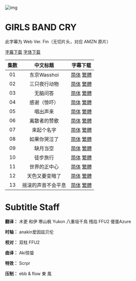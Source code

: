 ![img](https://p.inari.site/kitauji/202404/09/6b674f52-9e44-437e-b53a-2ee23bde8d9f.webp)

# GIRLS BAND CRY

此字幕为 Web Ver. Fin（无切片头，对应 AMZN 原片）

[字幕下载](https://hazukikaguya-my.sharepoint.com/:u:/g/personal/kitaujisub_office_inari_site/EZTs9m3Yfa1Mv2aw6-6jOtIBga6LMJRJ0g5o0VwSP8V0vQ?e=GYd9c8)
[字体下载](https://hazukikaguya-my.sharepoint.com/:u:/g/personal/kitaujisub_office_inari_site/EcgeQj_7-oZDvJ033lWkOcMB_-XxtyMq028i0uRZiEdgxg?e=6yCUkC)

|集数|中文标题|字幕下载|
|:-:|:-:|:-:|
|01|东京Wasshoi|[简体](<[KitaujiSub] GIRLS BAND CRY - 01.chs.ass>) [繁體](<[KitaujiSub] GIRLS BAND CRY - 01.cht.ass>)|
|02|三只夜行动物|[简体](<[KitaujiSub] GIRLS BAND CRY - 02.chs.ass>) [繁體](<[KitaujiSub] GIRLS BAND CRY - 02.cht.ass>)|
|03|无脑问答|[简体](<[KitaujiSub] GIRLS BAND CRY - 03.chs.ass>) [繁體](<[KitaujiSub] GIRLS BAND CRY - 03.cht.ass>)|
|04|感谢（惊吓）|[简体](<[KitaujiSub] GIRLS BAND CRY - 04.chs.ass>) [繁體](<[KitaujiSub] GIRLS BAND CRY - 04.cht.ass>)|
|05|唱出声来|[简体](<[KitaujiSub] GIRLS BAND CRY - 05.chs.ass>) [繁體](<[KitaujiSub] GIRLS BAND CRY - 05.cht.ass>)|
|06|离散者的赞歌|[简体](<[KitaujiSub] GIRLS BAND CRY - 06.chs.ass>) [繁體](<[KitaujiSub] GIRLS BAND CRY - 06.cht.ass>)|
|07|来起个名字|[简体](<[KitaujiSub] GIRLS BAND CRY - 07.chs.ass>) [繁體](<[KitaujiSub] GIRLS BAND CRY - 07.cht.ass>)|
|08|如果你哭泣了|[简体](<[KitaujiSub] GIRLS BAND CRY - 08.chs.ass>) [繁體](<[KitaujiSub] GIRLS BAND CRY - 08.cht.ass>)|
|09|缺月当空|[简体](<[KitaujiSub] GIRLS BAND CRY - 09.chs.ass>) [繁體](<[KitaujiSub] GIRLS BAND CRY - 09.cht.ass>)|
|10|徒步旅行|[简体](<[KitaujiSub] GIRLS BAND CRY - 10.chs.ass>) [繁體](<[KitaujiSub] GIRLS BAND CRY - 10.cht.ass>)|
|11|世界的正中心|[简体](<[KitaujiSub] GIRLS BAND CRY - 11.chs.ass>) [繁體](<[KitaujiSub] GIRLS BAND CRY - 11.cht.ass>)|
|12|天色又要变暗了|[简体](<[KitaujiSub] GIRLS BAND CRY - 12.chs.ass>) [繁體](<[KitaujiSub] GIRLS BAND CRY - 12.cht.ass>)|
|13|摇滚的声音不会平息|[简体](<[KitaujiSub] GIRLS BAND CRY - 13.chs.ass>) [繁體](<[KitaujiSub] GIRLS BAND CRY - 13.cht.ass>)|

# Subtitle Staff

**翻译：** 木更  和伊  寒山枫  Yukon  八重垣千鳥  残焰  FFU2  傻蛋Azure

**时轴：** anakin爱因兹贝伦

**校对：** 双柱  FFU2

**曲译：** Aki惊蛰

**特效：** Scrpr

**压制：** ebb & flow  東 風